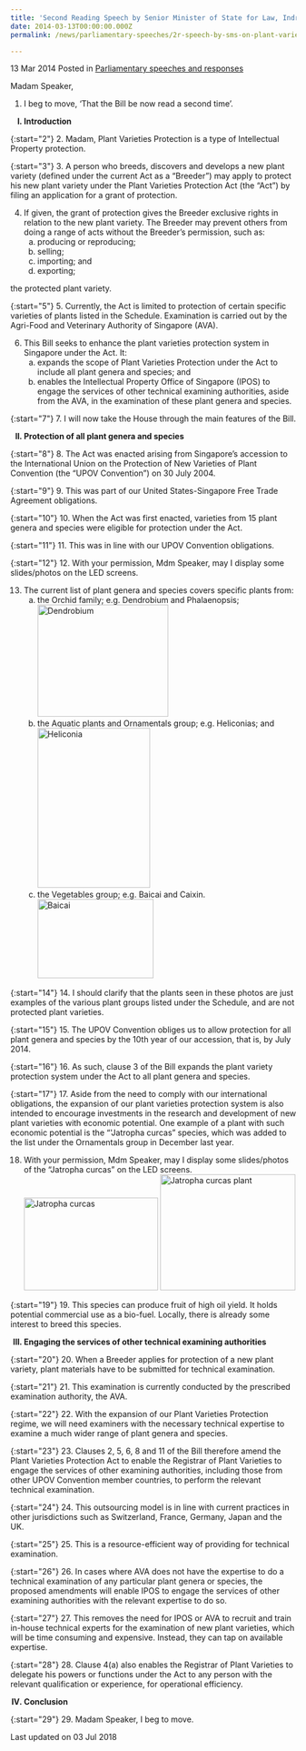```yaml
---
title: 'Second Reading Speech by Senior Minister of State for Law, Indranee Rajah SC, on the Plant Varieties Protection (Amendment) Bill'
date: 2014-03-13T00:00:00.000Z
permalink: /news/parliamentary-speeches/2r-speech-by-sms-on-plant-varieties-protection-amendment-bill-2014/

---
```



13 Mar 2014 Posted in [Parliamentary speeches and responses](/news/parliamentary-speeches)


Madam Speaker,

1. I beg to move, ‘That the Bill be now read a second time’.

<ol style="list-style-type: upper-roman; font-weight: bold;">
<li>Introduction</li>
</ol>

{:start="2"}
2. Madam, Plant Varieties Protection is a type of Intellectual Property protection.
 
{:start="3"} 
3. A person who breeds, discovers and develops a new plant variety (defined under the current Act as a “Breeder”) may apply to protect his new plant variety under the Plant Varieties Protection Act (the “Act”) by filing an application for a grant of protection.  


<ol start="4">
<li>   If given, the grant of protection gives the Breeder exclusive rights in relation to the new plant variety.  The Breeder may prevent others from doing a range of acts without the Breeder’s permission, such as:
<ol style="list-style-type: lower-alpha">
<li>producing or reproducing; </li>
<li>selling; </li>
<li>importing; and </li>
<li>exporting; </li>

</ol>
</li>

</ol>
the protected plant variety.

{:start="5"}
5. Currently, the Act is limited to protection of certain specific varieties of plants listed in the Schedule.  Examination is carried out by the Agri-Food and Veterinary Authority of Singapore (AVA).


<ol start="6">
<li>  This Bill seeks to enhance the plant varieties protection system in Singapore under the Act. It:

<ol style="list-style-type: lower-alpha">
<li>  expands the scope of Plant Varieties Protection under the Act to include all plant genera and species; and</li>
<li>    enables the Intellectual Property Office of Singapore (IPOS) to engage the services of other technical examining authorities, aside from the AVA, in the examination of these plant genera and species.</li>
</ol>
</li>
</ol>


{:start="7"}
7. I will now take the House through the main features of the Bill.

<ol start="2" style="list-style-type: upper-roman; font-weight:bold;">
<li>  Protection of all plant genera and species</li>
</ol>


{:start="8"} 
8. The Act was enacted arising from Singapore’s accession to the International Union on the Protection of New Varieties of Plant Convention (the “UPOV Convention”) on 30 July 2004.

{:start="9"}
9. This was part of our United States-Singapore Free Trade Agreement obligations. 

{:start="10"}
10. When the Act was first enacted, varieties from 15 plant genera and species were eligible for protection under the Act.

{:start="11"}
11. This was in line with our UPOV Convention obligations. 

{:start="12"}
12. With your permission, Mdm Speaker, may I display some slides/photos on the LED screens.

<ol start="13">
<li>The current list of plant genera and species covers specific plants from:
<ol style="list-style-type: lower-alpha">
<li> the Orchid family; e.g. Dendrobium and Phalaenopsis;
<img src="/images/news/parliamentary-speeches/Dendrobium%20Orchid.png" alt="Dendrobium" style="width:230px;height:197px;">
</li>

<li>  the Aquatic plants and Ornamentals group; e.g. Heliconias; and
<img src="/images/news/parliamentary-speeches/Heliconia.png" alt="Heliconia" style="width:198px;height:281px;">
</li>

<li>
the Vegetables group; e.g. Baicai and Caixin.
<img src="/images/news/parliamentary-speeches/Bai%20cai.png" alt="Baicai" style="width:204px;height:139px;">
</li>


</ol>
</li>
</ol>

{:start="14"}
14. I should clarify that the plants seen in these photos are just examples of the various plant groups listed under the Schedule, and are not protected plant varieties.

{:start="15"}
15. The UPOV Convention obliges us to allow protection for all plant genera and species by the 10th year of our accession, that is, by July 2014.   

{:start="16"}
16. As such, clause 3 of the Bill expands the plant variety protection system under the Act to all plant genera and species.

{:start="17"}
17. Aside from the need to comply with our international obligations, the expansion of our plant varieties protection system is also intended to encourage investments in the research and development of new plant varieties with economic potential. One example of a plant with such economic potential is the “'Jatropha curcas” species, which was added to the list under the Ornamentals group in December last year.


<ol start="18">
<li>With your permission, Mdm Speaker, may I display some slides/photos of the “Jatropha curcas” on the LED screens.</li>
<img src="/images/news/parliamentary-speeches/Oil%20bearing%20fruits.png" alt="Jatropha curcas" style="width:236px;height:163px;">
<img src="/images/news/parliamentary-speeches/Plant%20in%20flowering%20stage.png" alt="Jatropha curcas plant" style="width:238px;height:204px;">
</ol>

{:start="19"}
19. This species can produce fruit of high oil yield.  It holds potential commercial use as a bio-fuel.  Locally, there is already some interest to breed this species.


<ol start="3" style="list-style-type: upper-roman; font-weight:bold;">
<li> Engaging the services of other technical examining authorities</li>
</ol>

{:start="20"}
20. When a Breeder applies for protection of a new plant variety, plant materials have to be submitted for technical examination.

{:start="21"}
21. This examination is currently conducted by the prescribed examination authority, the AVA.

{:start="22"}
22. With the expansion of our Plant Varieties Protection regime, we will need examiners with the necessary technical expertise to examine a much wider range of plant genera and species.

{:start="23"}
23. Clauses 2, 5, 6, 8 and 11 of the Bill therefore amend the Plant Varieties Protection Act to enable the Registrar of Plant Varieties to engage the services of other examining authorities, including those from other UPOV Convention member countries, to perform the relevant technical examination.

{:start="24"}
24. This outsourcing model is in line with current practices in other jurisdictions such as Switzerland, France, Germany, Japan and the UK.

{:start="25"}
25. This is a resource-efficient way of providing for technical examination.

{:start="26"}
26. In cases where AVA does not have the expertise to do a technical examination of any particular plant genera or species, the proposed amendments will enable IPOS to engage the services of other examining authorities with the relevant expertise to do so.

{:start="27"}
27. This removes the need for IPOS or AVA to recruit and train in-house technical experts for the examination of new plant varieties, which will be time consuming and expensive.  Instead, they can tap on available expertise.

{:start="28"}
28. Clause 4(a) also enables the Registrar of Plant Varieties to delegate his powers or functions under the Act to any person with the relevant qualification or experience, for operational efficiency.

<ol start="4" style="list-style-type: upper-roman; font-weight: bold;">
<li>Conclusion</li>
</ol>


{:start="29"}
29. Madam Speaker, I beg to move.




<p class="right-side-updated">Last updated on 03 Jul 2018</p> 
